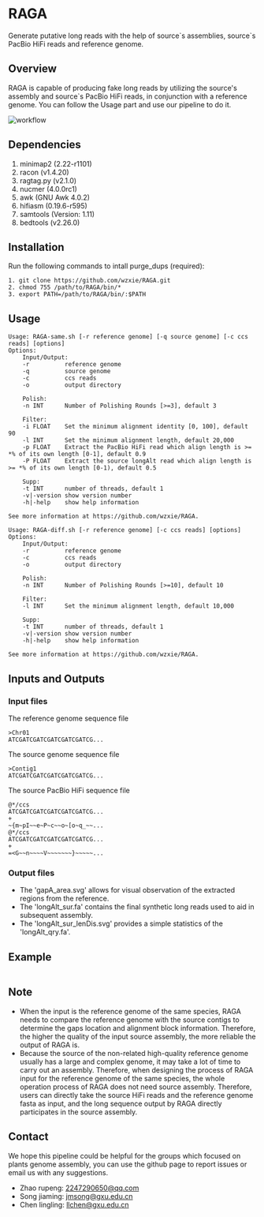 # RAGA
Generate putative long reads with the help of source\`s assemblies, source\`s PacBio HiFi reads and reference genome.

## Overview
RAGA is capable of producing fake long reads by utilizing the source's assembly and source`s PacBio HiFi reads, in conjunction with a reference genome. You can follow the Usage part and use our pipeline to do it.

![workflow](https://github.com/wzxie/RAGA/blob/main/workflow.jpg)

## Dependencies
1. minimap2 (2.22-r1101)
2. racon (v1.4.20)
3. ragtag.py (v2.1.0)
4. nucmer (4.0.0rc1)
5. awk (GNU Awk 4.0.2)
6. hifiasm (0.19.6-r595)
7. samtools (Version: 1.11)
8. bedtools (v2.26.0)

## Installation
Run the following commands to intall purge_dups (required):
```
1. git clone https://github.com/wzxie/RAGA.git
2. chmod 755 /path/to/RAGA/bin/*
3. export PATH=/path/to/RAGA/bin/:$PATH
```

## Usage
```
Usage: RAGA-same.sh [-r reference genome] [-q source genome] [-c ccs reads] [options]
Options:
    Input/Output:
    -r          reference genome
    -q          source genome
    -c          ccs reads
    -o          output directory

    Polish:
    -n INT      Number of Polishing Rounds [>=3], default 3

    Filter:
    -i FLOAT    Set the minimum alignment identity [0, 100], default 90
    -l INT      Set the minimum alignment length, default 20,000
    -p FLOAT    Extract the PacBio HiFi read which align length is >= *% of its own length [0-1], default 0.9
    -P FLOAT    Extract the source longAlt read which align length is >= *% of its own length [0-1), default 0.5

    Supp:
    -t INT      number of threads, default 1
    -v|-version show version number
    -h|-help    show help information

See more information at https://github.com/wzxie/RAGA.
```

```
Usage: RAGA-diff.sh [-r reference genome] [-c ccs reads] [options]
Options:
    Input/Output:
    -r          reference genome
    -c          ccs reads
    -o          output directory

    Polish:
    -n INT      Number of Polishing Rounds [>=10], default 10

    Filter:
    -l INT      Set the minimum alignment length, default 10,000

    Supp:
    -t INT      number of threads, default 1
    -v|-version show version number
    -h|-help    show help information

See more information at https://github.com/wzxie/RAGA.
```

## Inputs and Outputs
### Input files
The reference genome sequence file
```
>Chr01
ATCGATCGATCGATCGATCGATCG...
```
The source genome sequence file
```
>Contig1
ATCGATCGATCGATCGATCGATCG...
```
The source PacBio HiFi sequence file
```
@*/ccs
ATCGATCGATCGATCGATCGATCG...
+
~{m~pI~~e~P~c~~o~[o~q_~~...
@*/ccs
ATCGATCGATCGATCGATCGATCG...
+
=<G~~n~~~~V~~~~~~~}~~~~~...
```
### Output files
* The 'gapA_area.svg' allows for visual observation of the extracted regions from the reference.
* The 'longAlt_sur.fa' contains the final synthetic long reads used to aid in subsequent assembly.
* The 'longAlt_sur_lenDis.svg' provides a simple statistics of the 'longAlt_qry.fa'.

## Example
```
```

## Note
* When the input is the reference genome of the same species, RAGA needs to compare the reference genome with the source contigs to determine the gaps location and alignment block information. Therefore, the higher the quality of the input source assembly, the more reliable the output of RAGA is.
* Because the source of the non-related high-quality reference genome usually has a large and complex genome, it may take a lot of time to carry out an assembly. Therefore, when designing the process of RAGA input for the reference genome of the same species, the whole operation process of RAGA does not need source assembly. Therefore, users can directly take the source HiFi reads and the reference genome fasta as input, and the long sequence output by RAGA directly participates in the source assembly.

## Contact
We hope this pipeline could be helpful for the groups which focused on plants genome assembly, you can use the github page to report issues or email us with any suggestions.
* Zhao rupeng:    2247290650@qq.com
* Song jiaming:   jmsong@gxu.edu.cn
* Chen lingling:  llchen@gxu.edu.cn
